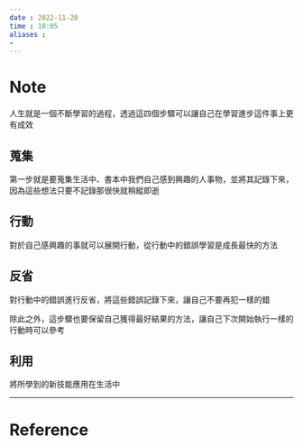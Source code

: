 ```yaml
---
date : 2022-11-20
time : 10:05
aliases :
- 
---
```

# Note
人生就是一個不斷學習的過程，透過這四個步驟可以讓自己在學習進步這件事上更有成效

## 蒐集
第一步就是要蒐集生活中、書本中我們自己感到興趣的人事物，並將其記錄下來，因為這些想法只要不記錄那很快就稍縱即逝

## 行動
對於自己感興趣的事就可以展開行動，從行動中的錯誤學習是成長最快的方法

## 反省
對行動中的錯誤進行反省，將這些錯誤記錄下來，讓自己不要再犯一樣的錯

除此之外，這步驟也要保留自己獲得最好結果的方法，讓自己下次開始執行一樣的行動時可以參考

## 利用
將所學到的新技能應用在生活中

---
# Reference

